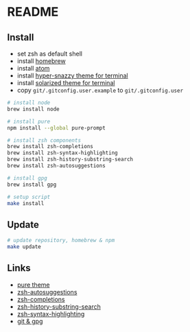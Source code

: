 # README

## Install

* set zsh as default shell
* install [homebrew](http://brew.sh)
* install [atom](https://atom.io)
* install [hyper-snazzy theme for terminal](https://github.com/sindresorhus/terminal-snazzy)
* install [solarized theme for terminal](https://github.com/tomislav/osx-terminal.app-colors-solarized)
* copy `git/.gitconfig.user.example` to `git/.gitconfig.user`

```sh
# install node
brew install node

# install pure
npm install --global pure-prompt

# install zsh components
brew install zsh-completions
brew install zsh-syntax-highlighting
brew install zsh-history-substring-search
brew install zsh-autosuggestions

# install gpg
brew install gpg

# setup script
make install
```

## Update

```sh
# update repository, homebrew & npm
make update
```

## Links

* [pure theme](https://github.com/sindresorhus/pure)
* [zsh-autosuggestions](https://github.com/zsh-users/zsh-autosuggestions)
* [zsh-completions](https://github.com/zsh-users/zsh-completions)
* [zsh-history-substring-search](https://github.com/zsh-users/zsh-history-substring-search)
* [zsh-syntax-highlighting](https://github.com/zsh-users/zsh-syntax-highlighting)
* [git & gpg](https://help.github.com/categories/gpg/)
